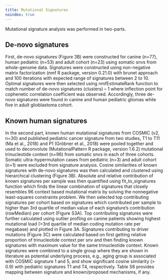 ```yaml
---
title: Mutational Signatures
noindex: true
---
```


Mutational signature analysis was performed in two-parts.

## De-novo signatures

First, de-novo signatures (Figure 3B) were constructed for canine (n=77), human pediatric (n=53) and adult cohort (n=23) using somatic snvs from whole-genome data. Signatures were constructed using non-negative matrix factorization (nmf R package, version 0.21.0) with brunet approach and 100 iterations with expected range of signatures between 2 to 10. Optimal signatures were then selected using nmfEstimateRank function to match number of de-novo signatures (clusters) – 1 where inflection point for cophenetic correlation coefficient was observed. Accordingly, three de-novo signatures were found in canine and human pediatric gliomas while five in adult glioblastoma cohort.

## Known human signatures

In the second part, known human mutational signatures from COSMIC (v2, n=30) and published pediatric cancer signature from two studies, T1 to T11 (Ma et al., 2018) and P1 (Gröbner et al., 2018) were pooled together and used to deconvolute (MutationalPattern R package, version 1.6.2) mutational trinucleotide context (n=96) from somatic snvs in each of three cohorts. Somatic ultra-hypermutation cases from pediatric (n=3) and adult cohort (n=1) were excluded from signature analysis. Cosine similarities of known signatures with de-novo signatures was then calculated and clustered using hierarchical clustering (Figure 3B). Absolute and relative contribution of known signatures per sample was then quantified using fit_to_signatures function which finds the linear combination of signatures that closely resembles 96 context based mutational matrix by solving the nonnegative least-squares constraints problem. We then selected top contributing signatures per cohort based on signatures which contributed per sample to higher than 3rd quartile of median value of each signature’s contribution (rowMedian) per cohort (Figure S3A). Top contributing signatures were further calculated using outlier profling on canine patients showing highest mutational load (>3rd quartile of median coding mutation rate per megabase) and plotted in Figure 3A. Signatures contributing to driver mutations (Figure 3C) were calculated based on first getting relative proportion of trinucleotide context per snv and then finding known signatures with maximum value for the same trinucleotide context. Known signatures were combined to a single group where they are shown in literature as potential underlying process, e.g., aging group is associated with COSMIC signature 1 and 5, and show significant cosine similarity (> 0.9) with pediatric signatures T1 and T4, respectively. Table S6 provides mapping between signature and known/proposed mechanisms, if any.

